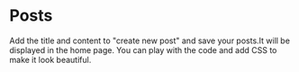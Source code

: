 # Posts
Add the title and content to "create new post" and save your posts.It will be displayed in the home page. You can play with the code and add CSS to make it look beautiful.
